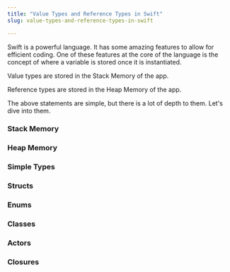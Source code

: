 ```yaml
---
title: "Value Types and Reference Types in Swift"
slug: value-types-and-reference-types-in-swift

---
```


Swift is a powerful language. It has some amazing features to allow for efficient coding. One of these features at the core of the language is the concept of where a variable is stored once it is instantiated.

Value types are stored in the Stack Memory of the app.

Reference types are stored in the Heap Memory of the app.

The above statements are simple, but there is a lot of depth to them. Let's dive into them.

### Stack Memory

### Heap Memory

### Simple Types

### Structs

### Enums

### Classes

### Actors

### Closures